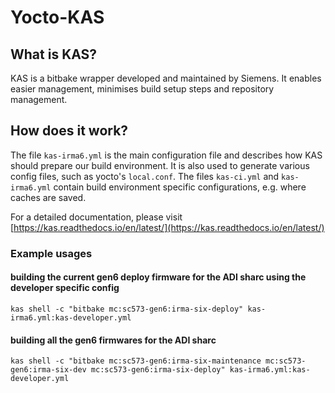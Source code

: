 # Yocto-KAS

## What is KAS?
KAS is a bitbake wrapper developed and maintained by Siemens.
It enables easier management, minimises build setup steps and repository management.

## How does it work?
The file `kas-irma6.yml` is the main configuration file and describes how KAS should prepare our build environment. It is also used to generate various config files, such as yocto's `local.conf`.
The files `kas-ci.yml` and `kas-irma6.yml` contain build environment specific configurations, e.g. where caches are saved.

For a detailed documentation, please visit [https://kas.readthedocs.io/en/latest/](https://kas.readthedocs.io/en/latest/)


### Example usages

#### building the current gen6 deploy firmware for the ADI sharc using the developer specific config
`kas shell -c "bitbake mc:sc573-gen6:irma-six-deploy" kas-irma6.yml:kas-developer.yml`

#### building all the gen6 firmwares for the ADI sharc
`kas shell -c "bitbake mc:sc573-gen6:irma-six-maintenance mc:sc573-gen6:irma-six-dev mc:sc573-gen6:irma-six-deploy" kas-irma6.yml:kas-developer.yml`
